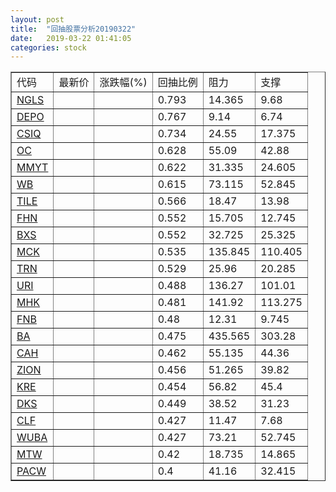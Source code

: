 ```yaml
---
layout: post
title:  "回抽股票分析20190322"
date:   2019-03-22 01:41:05
categories: stock
---
```

<script type="text/javascript">
var stockList = []
stockList.push('gb_ngls');
stockList.push('gb_depo');
stockList.push('gb_csiq');
stockList.push('gb_oc');
stockList.push('gb_mmyt');
stockList.push('gb_wb');
stockList.push('gb_tile');
stockList.push('gb_fhn');
stockList.push('gb_bxs');
stockList.push('gb_mck');
stockList.push('gb_trn');
stockList.push('gb_uri');
stockList.push('gb_mhk');
stockList.push('gb_fnb');
stockList.push('gb_ba');
stockList.push('gb_cah');
stockList.push('gb_zion');
stockList.push('gb_kre');
stockList.push('gb_dks');
stockList.push('gb_clf');
stockList.push('gb_wuba');
stockList.push('gb_mtw');
stockList.push('gb_pacw');
</script>
<table border="1">
 <tr>
 <td>代码</td>
 <td>最新价</td>
 <td>涨跌幅(%)</td>
 <td>回抽比例</td>
 <td>阻力</td>
 <td>支撑</td>
</tr>
  <tr id="ngls">
  <td><a href="http://stock.finance.sina.com.cn/usstock/quotes/NGLS.html" target="_blank">NGLS</a></td><td></td><td></td><td>0.793</td><td>14.365</td><td>9.68</td></tr>
  <tr id="depo">
  <td><a href="http://stock.finance.sina.com.cn/usstock/quotes/DEPO.html" target="_blank">DEPO</a></td><td></td><td></td><td>0.767</td><td>9.14</td><td>6.74</td></tr>
  <tr id="csiq">
  <td><a href="http://stock.finance.sina.com.cn/usstock/quotes/CSIQ.html" target="_blank">CSIQ</a></td><td></td><td></td><td>0.734</td><td>24.55</td><td>17.375</td></tr>
  <tr id="oc">
  <td><a href="http://stock.finance.sina.com.cn/usstock/quotes/OC.html" target="_blank">OC</a></td><td></td><td></td><td>0.628</td><td>55.09</td><td>42.88</td></tr>
  <tr id="mmyt">
  <td><a href="http://stock.finance.sina.com.cn/usstock/quotes/MMYT.html" target="_blank">MMYT</a></td><td></td><td></td><td>0.622</td><td>31.335</td><td>24.605</td></tr>
  <tr id="wb">
  <td><a href="http://stock.finance.sina.com.cn/usstock/quotes/WB.html" target="_blank">WB</a></td><td></td><td></td><td>0.615</td><td>73.115</td><td>52.845</td></tr>
  <tr id="tile">
  <td><a href="http://stock.finance.sina.com.cn/usstock/quotes/TILE.html" target="_blank">TILE</a></td><td></td><td></td><td>0.566</td><td>18.47</td><td>13.98</td></tr>
  <tr id="fhn">
  <td><a href="http://stock.finance.sina.com.cn/usstock/quotes/FHN.html" target="_blank">FHN</a></td><td></td><td></td><td>0.552</td><td>15.705</td><td>12.745</td></tr>
  <tr id="bxs">
  <td><a href="http://stock.finance.sina.com.cn/usstock/quotes/BXS.html" target="_blank">BXS</a></td><td></td><td></td><td>0.552</td><td>32.725</td><td>25.325</td></tr>
  <tr id="mck">
  <td><a href="http://stock.finance.sina.com.cn/usstock/quotes/MCK.html" target="_blank">MCK</a></td><td></td><td></td><td>0.535</td><td>135.845</td><td>110.405</td></tr>
  <tr id="trn">
  <td><a href="http://stock.finance.sina.com.cn/usstock/quotes/TRN.html" target="_blank">TRN</a></td><td></td><td></td><td>0.529</td><td>25.96</td><td>20.285</td></tr>
  <tr id="uri">
  <td><a href="http://stock.finance.sina.com.cn/usstock/quotes/URI.html" target="_blank">URI</a></td><td></td><td></td><td>0.488</td><td>136.27</td><td>101.01</td></tr>
  <tr id="mhk">
  <td><a href="http://stock.finance.sina.com.cn/usstock/quotes/MHK.html" target="_blank">MHK</a></td><td></td><td></td><td>0.481</td><td>141.92</td><td>113.275</td></tr>
  <tr id="fnb">
  <td><a href="http://stock.finance.sina.com.cn/usstock/quotes/FNB.html" target="_blank">FNB</a></td><td></td><td></td><td>0.48</td><td>12.31</td><td>9.745</td></tr>
  <tr id="ba">
  <td><a href="http://stock.finance.sina.com.cn/usstock/quotes/BA.html" target="_blank">BA</a></td><td></td><td></td><td>0.475</td><td>435.565</td><td>303.28</td></tr>
  <tr id="cah">
  <td><a href="http://stock.finance.sina.com.cn/usstock/quotes/CAH.html" target="_blank">CAH</a></td><td></td><td></td><td>0.462</td><td>55.135</td><td>44.36</td></tr>
  <tr id="zion">
  <td><a href="http://stock.finance.sina.com.cn/usstock/quotes/ZION.html" target="_blank">ZION</a></td><td></td><td></td><td>0.456</td><td>51.265</td><td>39.82</td></tr>
  <tr id="kre">
  <td><a href="http://stock.finance.sina.com.cn/usstock/quotes/KRE.html" target="_blank">KRE</a></td><td></td><td></td><td>0.454</td><td>56.82</td><td>45.4</td></tr>
  <tr id="dks">
  <td><a href="http://stock.finance.sina.com.cn/usstock/quotes/DKS.html" target="_blank">DKS</a></td><td></td><td></td><td>0.449</td><td>38.52</td><td>31.23</td></tr>
  <tr id="clf">
  <td><a href="http://stock.finance.sina.com.cn/usstock/quotes/CLF.html" target="_blank">CLF</a></td><td></td><td></td><td>0.427</td><td>11.47</td><td>7.68</td></tr>
  <tr id="wuba">
  <td><a href="http://stock.finance.sina.com.cn/usstock/quotes/WUBA.html" target="_blank">WUBA</a></td><td></td><td></td><td>0.427</td><td>73.21</td><td>52.745</td></tr>
  <tr id="mtw">
  <td><a href="http://stock.finance.sina.com.cn/usstock/quotes/MTW.html" target="_blank">MTW</a></td><td></td><td></td><td>0.42</td><td>18.735</td><td>14.865</td></tr>
  <tr id="pacw">
  <td><a href="http://stock.finance.sina.com.cn/usstock/quotes/PACW.html" target="_blank">PACW</a></td><td></td><td></td><td>0.4</td><td>41.16</td><td>32.415</td></tr>
</table>
